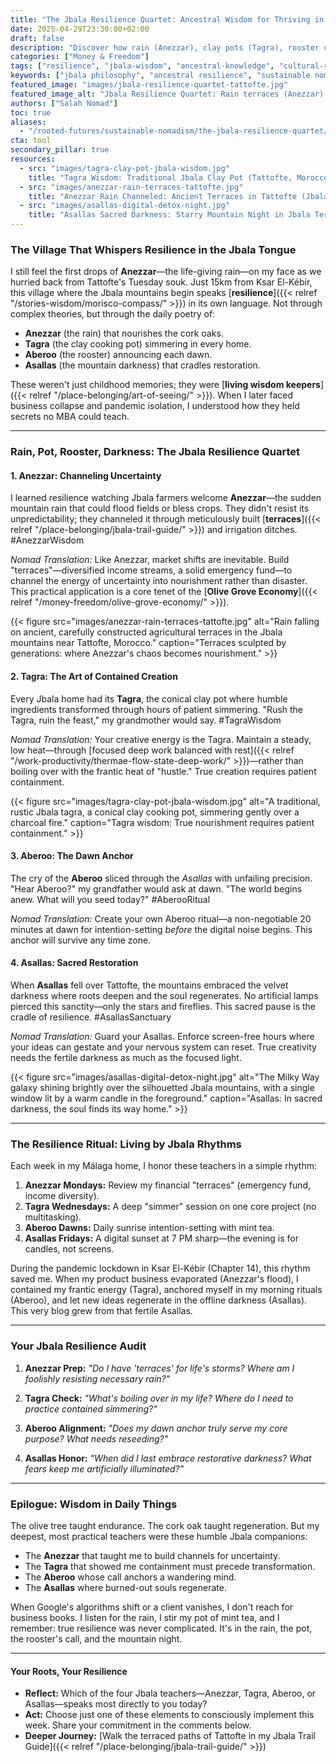 ```yaml
---
title: "The Jbala Resilience Quartet: Ancestral Wisdom for Thriving in Chaos"
date: 2025-04-29T23:30:00+02:00
draft: false
description: "Discover how rain (Anezzar), clay pots (Tagra), rooster calls (Aberoo), and mountain darkness (Asallas) from my ancestral village of Tattofte reveal timeless resilience secrets for modern nomads."
categories: ["Money & Freedom"]
tags: ["resilience", "jbala-wisdom", "ancestral-knowledge", "cultural-roots", "slow-living"]
keywords: ["jbala philosophy", "ancestral resilience", "sustainable nomadism", "tattofte", "jbalaphilosophy"]
featured_image: "images/jbala-resilience-quartet-tattofte.jpg"
featured_image_alt: "Jbala Resilience Quartet: Rain terraces (Anezzar) | Clay tagine (Tagra) | Rooster at dawn (Aberoo) | Mountain night (Asallas) near Tattofte, Morocco"
authors: ["Salah Nomad"]
toc: true
aliases:
  - "/rooted-futures/sustainable-nomadism/the-jbala-resilience-quartet/"
cta: tool
secondary_pillar: true
resources:
  - src: "images/tagra-clay-pot-jbala-wisdom.jpg"
    title: "Tagra Wisdom: Traditional Jbala Clay Pot (Tattofte, Morocco) Teaching Slow Transformation"
  - src: "images/anezzar-rain-terraces-tattofte.jpg"
    title: "Anezzar Rain Channeled: Ancient Terraces in Tattofte (Jbala Mountains) Mastering Uncertainty"
  - src: "images/asallas-digital-detox-night.jpg"
    title: "Asallas Sacred Darkness: Starry Mountain Night in Jbala Territory - Digital Detox Sanctuary"
---
```


### The Village That Whispers Resilience in the Jbala Tongue

I still feel the first drops of **Anezzar**—the life-giving rain—on my face as we hurried back from Tattofte's Tuesday souk. Just 15km from Ksar El-Kébir, this village where the Jbala mountains begin speaks [**resilience**]({{< relref "/stories-wisdom/morisco-compass/" >}}) in its own language. Not through complex theories, but through the daily poetry of:

- **Anezzar** (the rain) that nourishes the cork oaks.
- **Tagra** (the clay cooking pot) simmering in every home.
- **Aberoo** (the rooster) announcing each dawn.
- **Asallas** (the mountain darkness) that cradles restoration.

These weren't just childhood memories; they were [**living wisdom keepers**]({{< relref "/place-belonging/art-of-seeing/" >}}). When I later faced business collapse and pandemic isolation, I understood how they held secrets no MBA could teach.

---

### Rain, Pot, Rooster, Darkness: The Jbala Resilience Quartet

#### 1. Anezzar: Channeling Uncertainty
I learned resilience watching Jbala farmers welcome **Anezzar**—the sudden mountain rain that could flood fields or bless crops. They didn't resist its unpredictability; they channeled it through meticulously built [**terraces**]({{< relref "/place-belonging/jbala-trail-guide/" >}}) and irrigation ditches. #AnezzarWisdom

*Nomad Translation:*
Like Anezzar, market shifts are inevitable. Build "terraces"—diversified income streams, a solid emergency fund—to channel the energy of uncertainty into nourishment rather than disaster. This practical application is a core tenet of the [**Olive Grove Economy**]({{< relref "/money-freedom/olive-grove-economy/" >}}).

{{< figure src="images/anezzar-rain-terraces-tattofte.jpg" alt="Rain falling on ancient, carefully constructed agricultural terraces in the Jbala mountains near Tattofte, Morocco." caption="Terraces sculpted by generations: where Anezzar's chaos becomes nourishment." >}}

#### 2. Tagra: The Art of Contained Creation
Every Jbala home had its **Tagra**, the conical clay pot where humble ingredients transformed through hours of patient simmering. "Rush the Tagra, ruin the feast," my grandmother would say. #TagraWisdom

*Nomad Translation:*
Your creative energy is the Tagra. Maintain a steady, low heat—through [focused deep work balanced with rest]({{< relref "/work-productivity/thermae-flow-state-deep-work/" >}})—rather than boiling over with the frantic heat of "hustle." True creation requires patient containment.

{{< figure src="images/tagra-clay-pot-jbala-wisdom.jpg" alt="A traditional, rustic Jbala tagra, a conical clay cooking pot, simmering gently over a charcoal fire." caption="Tagra wisdom: True nourishment requires patient containment." >}}

#### 3. Aberoo: The Dawn Anchor
The cry of the **Aberoo** sliced through the *Asallas* with unfailing precision. "Hear Aberoo?" my grandfather would ask at dawn. "The world begins anew. What will you seed today?" #AberooRitual

*Nomad Translation:*
Create your own Aberoo ritual—a non-negotiable 20 minutes at dawn for intention-setting *before* the digital noise begins. This anchor will survive any time zone.

#### 4. Asallas: Sacred Restoration
When **Asallas** fell over Tattofte, the mountains embraced the velvet darkness where roots deepen and the soul regenerates. No artificial lamps pierced this sanctity—only the stars and fireflies. This sacred pause is the cradle of resilience. #AsallasSanctuary

*Nomad Translation:*
Guard your Asallas. Enforce screen-free hours where your ideas can gestate and your nervous system can reset. True creativity needs the fertile darkness as much as the focused light.

{{< figure src="images/asallas-digital-detox-night.jpg" alt="The Milky Way galaxy shining brightly over the silhouetted Jbala mountains, with a single window lit by a warm candle in the foreground." caption="Asallas: In sacred darkness, the soul finds its way home." >}}

---

### The Resilience Ritual: Living by Jbala Rhythms

Each week in my Málaga home, I honor these teachers in a simple rhythm:

1.  **Anezzar Mondays:** Review my financial "terraces" (emergency fund, income diversity).
2.  **Tagra Wednesdays:** A deep "simmer" session on one core project (no multitasking).
3.  **Aberoo Dawns:** Daily sunrise intention-setting with mint tea.
4.  **Asallas Fridays:** A digital sunset at 7 PM sharp—the evening is for candles, not screens.

During the pandemic lockdown in Ksar El-Kébir (Chapter 14), this rhythm saved me. When my product business evaporated (Anezzar's flood), I contained my frantic energy (Tagra), anchored myself in my morning rituals (Aberoo), and let new ideas regenerate in the offline darkness (Asallas). This very blog grew from that fertile Asallas.

---

### Your Jbala Resilience Audit

1.  **Anezzar Prep:**
    *"Do I have 'terraces' for life's storms? Where am I foolishly resisting necessary rain?"*

2.  **Tagra Check:**
    *"What's boiling over in my life? Where do I need to practice contained simmering?"*

3.  **Aberoo Alignment:**
    *"Does my dawn anchor truly serve my core purpose? What needs reseeding?"*

4.  **Asallas Honor:**
    *"When did I last embrace restorative darkness? What fears keep me artificially illuminated?"*

---

### Epilogue: Wisdom in Daily Things

The olive tree taught endurance. The cork oak taught regeneration. But my deepest, most practical teachers were these humble Jbala companions:

- The **Anezzar** that taught me to build channels for uncertainty.
- The **Tagra** that showed me containment must precede transformation.
- The **Aberoo** whose call anchors a wandering mind.
- The **Asallas** where burned-out souls regenerate.

When Google's algorithms shift or a client vanishes, I don't reach for business books. I listen for the rain, I stir my pot of mint tea, and I remember: true resilience was never complicated. It's in the rain, the pot, the rooster's call, and the mountain night.

---

#### **Your Roots, Your Resilience**
- **Reflect:** Which of the four Jbala teachers—Anezzar, Tagra, Aberoo, or Asallas—speaks most directly to you today?
- **Act:** Choose just one of these elements to consciously implement this week. Share your commitment in the comments below.
- **Deeper Journey:** [Walk the terraced paths of Tattofte in my Jbala Trail Guide]({{< relref "/place-belonging/jbala-trail-guide/" >}})